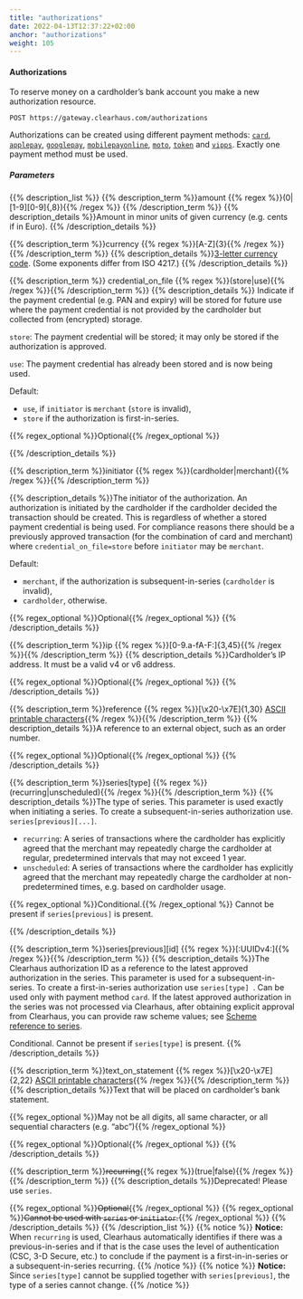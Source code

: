 ```yaml
---
title: "authorizations"
date: 2022-04-13T12:37:22+02:00
anchor: "authorizations"
weight: 105
---
```

#### Authorizations
To reserve money on a cardholder’s bank account you make a new authorization resource.
```shell
POST https://gateway.clearhaus.com/authorizations
```
Authorizations can be created using different payment methods: [`card`](#method-card), [`applepay`](#method-applepay), [`googlepay`](#method-googlepay), [`mobilepayonline`](#method-mobilepayonline), [`moto`](#method-moto), [`token`](#method-token) and [`vipps`](#method-vipps). Exactly one payment method must be used.

##### Parameters
{{% description_list %}}
{{% description_term %}}amount {{% regex %}}(0|[1-9][0-9]{,8}){{% /regex %}} {{% /description_term %}}
{{% description_details %}}Amount in minor units of given currency (e.g. cents if in Euro).
{{% /description_details %}}

{{% description_term %}}currency {{% regex %}}[A-Z]{3}{{% /regex %}}{{% /description_term %}}
{{% description_details %}}[3-letter currency code](/currencies). (Some exponents differ from ISO 4217.)
{{% /description_details %}}

{{% description_term %}} credential\_on\_file {{% regex %}}(store|use){{% /regex %}}{{% /description_term %}}
{{% description_details %}} Indicate if the payment credential (e.g. PAN and expiry) will be stored for future use where the payment credential is not provided by the cardholder but collected from (encrypted) storage.

`store`: The payment credential will be stored; it may only be stored if the authorization is approved.

`use`: The payment credential has already been stored and is now being used.

Default:

- `use`, if `initiator` is `merchant` (`store` is invalid),
- `store` if the authorization is first-in-series.

{{% regex_optional %}}Optional{{% /regex_optional %}}

{{% /description_details %}}

{{% description_term %}}initiator {{% regex %}}(cardholder|merchant){{% /regex %}}{{% /description_term %}}

{{% description_details %}}The initiator of the authorization. An authorization is initiated by the cardholder if the cardholder decided the transaction should be created. This is regardless of whether a stored payment credential is being used.
For compliance reasons there should be a previously approved transaction (for the combination of card and merchant) where `credential_on_file=store` before `initiator` may be `merchant`.

Default:
- `merchant`, if the authorization is subsequent-in-series (`cardholder` is invalid),
- `cardholder`, otherwise.

{{% regex_optional %}}Optional{{% /regex_optional %}}
{{% /description_details %}}


{{% description_term %}}ip {{% regex %}}[0-9.a-fA-F:]{3,45}{{% /regex %}}{{% /description_term %}}
{{% description_details %}}Cardholder’s IP address. It must be a valid v4 or v6 address.

{{% regex_optional %}}Optional{{% /regex_optional %}}
{{% /description_details %}}

{{% description_term %}}reference {{% regex %}}[\x20-\x7E]{1,30} [ASCII printable characters](https://en.wikipedia.org/wiki/ASCII#ASCII_printable_characters){{% /regex %}}{{% /description_term %}}
{{% description_details %}}A reference to an external object, such as an order number.

{{% regex_optional %}}Optional{{% /regex_optional %}}
{{% /description_details %}}



{{% description_term %}}series[type] {{% regex %}}(recurring|unscheduled){{% /regex %}}{{% /description_term %}}
{{% description_details %}}The type of series. This parameter is used exactly when initiating a series. To create a subsequent-in-series authorization use.
`series[previous][...]`.

- `recurring`\: A series of transactions where the cardholder has explicitly agreed that the merchant may repeatedly charge the cardholder at regular, predetermined intervals that may not exceed 1 year.
- `unscheduled`\: A series of transactions where the cardholder has explicitly agreed that the merchant may repeatedly charge the cardholder at non-predetermined times, e.g. based on cardholder usage.

{{% regex_optional %}}Conditional.{{% /regex_optional %}}
Cannot be present if `series[previous]` is present.

{{% /description_details %}}


{{% description_term %}}series[previous][id] {{% regex %}}[:UUIDv4:]{{% /regex %}}{{% /description_term %}}
{{% description_details %}}The Clearhaus authorization ID as a reference to the latest approved authorization in the series.
This parameter is used for a subsequent-in-series. To create a first-in-series authorization use  `series[type] `.
Can be used only with payment method  `card`.
If the latest approved authorization in the series was not processed via Clearhaus, after obtaining explicit approval from Clearhaus, you can provide raw scheme values; see [Scheme reference to series](#scheme-reference-to-series).

Conditional. Cannot be present if  `series[type]` is present.
{{% /description_details %}}

{{% description_term %}}text_on_statement {{% regex %}}[\x20-\x7E]{2,22} [ASCII printable characters](https://en.wikipedia.org/wiki/ASCII#ASCII_printable_characters){{% /regex %}}{{% /description_term %}}
{{% description_details %}}Text that will be placed on cardholder’s bank statement.

{{% regex_optional %}}May not be all digits, all same character, or all sequential characters (e.g. “abc”){{% /regex_optional %}}

{{% regex_optional %}}Optional{{% /regex_optional %}}
{{% /description_details %}}

{{% description_term %}}~~recurring~~{{% regex %}}(true|false){{% /regex %}}{{% /description_term %}}
{{% description_details %}}Deprecated! Please use `series`.

{{% regex_optional %}}~~Optional~~{{% /regex_optional %}} 
{{% regex_optional %}}~~Cannot be used with `series` or `initiator`.~~{{% /regex_optional %}}
{{% /description_details %}}
{{% /description_list %}}
{{% notice %}}
**Notice:** When `recurring` is used, Clearhaus automatically identifies if there was a previous-in-series and if that is the case uses the level of authentication (CSC, 3-D Secure, etc.) to conclude if the payment is a first-in-in-series or a subsequent-in-series recurring.
{{% /notice %}}
{{% notice %}}
**Notice:** Since `series[type]` cannot be supplied together with `series[previous]`, the type of a series cannot change.
{{% /notice %}}
